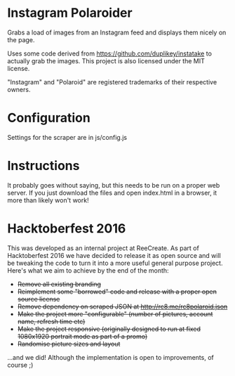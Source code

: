 Instagram Polaroider
===================

Grabs a load of images from an Instagram feed and displays them nicely on the page.

Uses some code derived from https://github.com/duplikey/instatake to actually grab the images. This project is also licensed under the MIT license.

"Instagram" and "Polaroid" are registered trademarks of their respective owners.

Configuration
=============

Settings for the scraper are in js/config.js

Instructions
============

It probably goes without saying, but this needs to be run on a proper web server. If you just download the files and open index.html in a browser, it more than likely won't work!

Hacktoberfest 2016
==================

This was developed as an internal project at ReeCreate. As part of Hacktoberfest 2016 we have decided to release it as open source and will be tweaking the code to turn it into a more useful general purpose project. Here's what we aim to achieve by the end of the month:

- ~~Remove all existing branding~~
- ~~Reimplement some "borrowed" code and release with a proper open source license~~
- ~~Remove dependency on scraped JSON at http://rc8.me/rc8polaroid.json~~
- ~~Make the project more "configurable" (number of pictures, account name, refresh time etc)~~
- ~~Make the project responsive (originally designed to run at fixed 1080x1920 portrait mode as part of a promo)~~
- ~~Randomise picture sizes and layout~~

...and we did! Although the implementation is open to improvements, of course ;)